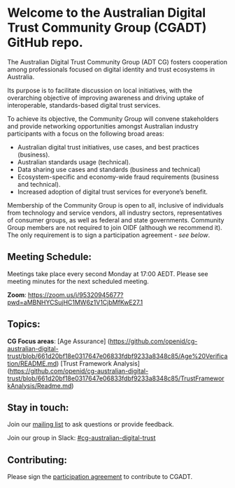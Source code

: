 # Welcome to the Australian Digital Trust Community Group (CGADT) GitHub repo.

The Australian Digital Trust Community Group (ADT CG) fosters cooperation among professionals focused on digital identity and trust ecosystems in Australia.

Its purpose is to facilitate discussion on local initiatives, with the overarching objective of improving awareness and driving uptake of interoperable, standards-based digital trust services. 

To achieve its objective, the Community Group will convene stakeholders and provide networking opportunities amongst Australian industry participants with a focus on the following broad areas:
- Australian digital trust initiatives, use cases, and best practices (business).
- Australian standards usage (technical). 
- Data sharing use cases and standards (business and technical)
- Ecosystem-specific and economy-wide fraud requirements (business and technical).
- Increased adoption of digital trust services for everyone’s benefit.

Membership of the Community Group is open to all, inclusive of individuals from technology and service vendors, all industry sectors, representatives of consumer groups,  as well as federal and state governments. Community Group members are not required to join OIDF (although we recommend it). The only requirement is to sign a participation agreement - *see below*.

## Meeting Schedule: 

Meetings take place every second Monday at 17:00 AEDT. Please see meeting minutes for the next scheduled meeting.

**Zoom**: https://zoom.us/j/95320945677?pwd=aMBNHYCSujHC1MW6z1V1CjbMfKwE27.1

## Topics: 

**CG Focus areas**: 
    [Age Assurance] (https://github.com/openid/cg-australian-digital-trust/blob/661d20bf18e0317647e06833fdbf9233a8348c85/Age%20Verification/README.md)
    [Trust Framework Analysis] (https://github.com/openid/cg-australian-digital-trust/blob/661d20bf18e0317647e06833fdbf9233a8348c85/TrustFrameworkAnalysis/Readme.md)

## Stay in touch: 

Join our [mailing list](https://lists.openid.net/mailman/listinfo/openid-au-digital-trust) to ask questions or provide feedback.

Join our group in Slack: [#cg-australian-digital-trust](https://app.slack.com/client/TBB85A45B/C086C5WF4KA)

## Contributing:

Please sign the [participation agreement](https://powerforms.docusign.net/dfa90a4c-2603-4ed3-8e22-2fff38c4eac9?env=na1&acct=b25f9dff-690e-415a-9695-92ea42395ccd&accountId=b25f9dff-690e-415a-9695-92ea42395ccd) to contribute to CGADT.
